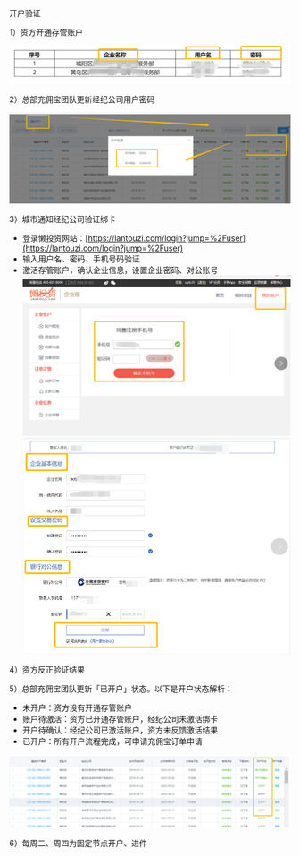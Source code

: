 开户验证

1）资方开通存管账户

![](/1/开通存管户)

2）总部充佣宝团队更新经纪公司用户密码

![](/assets/激活)

3）城市通知经纪公司验证绑卡

* 登录懒投资网站：[https://lantouzi.com/login?jump=%2Fuser](https://lantouzi.com/login?jump=%2Fuser)
* 输入用户名、密码、手机号码验证
* 激活存管账户，确认企业信息，设置企业密码、对公账号![](/assets/账号激活)![](/assets/import.png123)

4）资方反正验证结果

5）总部充佣宝团队更新「已开户」状态。以下是开户状态解析：

* 未开户：资方没有开通存管账户
* 账户待激活：资方已开通存管账户，经纪公司未激活绑卡
* 开户待确认：经纪公司已激活账户，资方未反馈激活结果
* 已开户：所有开户流程完成，可申请充佣宝订单申请

![](/1/已开户)

6）每周二、周四为固定节点开户、进件

